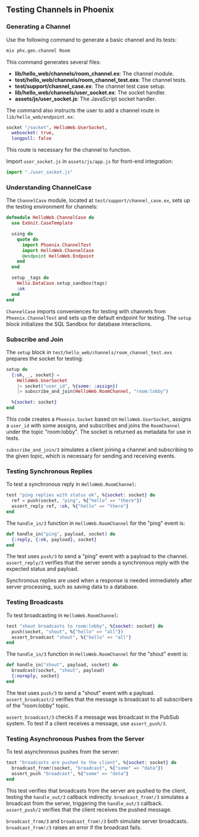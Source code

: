 ## Testing Channels in Phoenix

### Generating a Channel

Use the following command to generate a basic channel and its tests:

```bash
mix phx.gen.channel Room
```

This command generates several files:

*   **lib/hello\_web/channels/room\_channel.ex**: The channel module.
*   **test/hello\_web/channels/room\_channel\_test.exs**: The channel tests.
*   **test/support/channel\_case.ex**: The channel test case setup.
*   **lib/hello\_web/channels/user\_socket.ex**: The socket handler.
*   **assets/js/user\_socket.js**: The JavaScript socket handler.

The command also instructs the user to add a channel route in `lib/hello_web/endpoint.ex`:

```elixir
socket "/socket", HelloWeb.UserSocket,
  websocket: true,
  longpoll: false
```

This route is necessary for the channel to function.

Import `user_socket.js` in `assets/js/app.js` for front-end integration:

```javascript
import "./user_socket.js"
```

### Understanding ChannelCase

The `ChannelCase` module, located at `test/support/channel_case.ex`, sets up the testing environment for channels:

```elixir
defmodule HelloWeb.ChannelCase do
  use ExUnit.CaseTemplate

  using do
    quote do
      import Phoenix.ChannelTest
      import HelloWeb.ChannelCase
      @endpoint HelloWeb.Endpoint
    end
  end

  setup _tags do
    Hello.DataCase.setup_sandbox(tags)
    :ok
  end
end
```

`ChannelCase` imports conveniences for testing with channels from `Phoenix.ChannelTest` and sets up the default endpoint for testing. The `setup` block initializes the SQL Sandbox for database interactions.

### Subscribe and Join

The `setup` block in `test/hello_web/channels/room_channel_test.exs` prepares the socket for testing:

```elixir
setup do
  {:ok, _, socket} =
    HelloWeb.UserSocket
    |> socket("user_id", %{some: :assign})
    |> subscribe_and_join(HelloWeb.RoomChannel, "room:lobby")

  %{socket: socket}
end
```

This code creates a `Phoenix.Socket` based on `HelloWeb.UserSocket`, assigns a `user_id` with some assigns, and subscribes and joins the `RoomChannel` under the topic "room:lobby". The socket is returned as metadata for use in tests.

`subscribe_and_join/3` simulates a client joining a channel and subscribing to the given topic, which is necessary for sending and receiving events.

### Testing Synchronous Replies

To test a synchronous reply in `HelloWeb.RoomChannel`:

```elixir
test "ping replies with status ok", %{socket: socket} do
  ref = push(socket, "ping", %{"hello" => "there"})
  assert_reply ref, :ok, %{"hello" => "there"}
end
```

The `handle_in/3` function in `HelloWeb.RoomChannel` for the "ping" event is:

```elixir
def handle_in("ping", payload, socket) do
  {:reply, {:ok, payload}, socket}
end
```

The test uses `push/3` to send a "ping" event with a payload to the channel. `assert_reply/3` verifies that the server sends a synchronous reply with the expected status and payload.

Synchronous replies are used when a response is needed immediately after server processing, such as saving data to a database.

### Testing Broadcasts

To test broadcasting in `HelloWeb.RoomChannel`:

```elixir
test "shout broadcasts to room:lobby", %{socket: socket} do
  push(socket, "shout", %{"hello" => "all"})
  assert_broadcast "shout", %{"hello" => "all"}
end
```

The `handle_in/3` function in `HelloWeb.RoomChannel` for the "shout" event is:

```elixir
def handle_in("shout", payload, socket) do
  broadcast(socket, "shout", payload)
  {:noreply, socket}
end
```

The test uses `push/3` to send a "shout" event with a payload. `assert_broadcast/2` verifies that the message is broadcast to all subscribers of the "room:lobby" topic.

`assert_broadcast/3` checks if a message was broadcast in the PubSub system. To test if a client receives a message, use `assert_push/3`.

### Testing Asynchronous Pushes from the Server

To test asynchronous pushes from the server:

```elixir
test "broadcasts are pushed to the client", %{socket: socket} do
  broadcast_from!(socket, "broadcast", %{"some" => "data"})
  assert_push "broadcast", %{"some" => "data"}
end
```

This test verifies that broadcasts from the server are pushed to the client, testing the `handle_out/3` callback indirectly. `broadcast_from!/3` simulates a broadcast from the server, triggering the `handle_out/3` callback. `assert_push/2` verifies that the client receives the pushed message.

`broadcast_from/3` and `broadcast_from!/3` both simulate server broadcasts. `broadcast_from!/3` raises an error if the broadcast fails.
